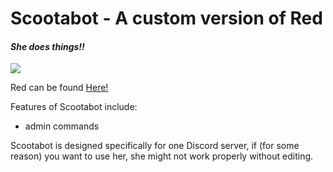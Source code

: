 # Scootabot - A custom version of Red
#### *She does things!!*
<img src="https://discordapp.com/api/users/189245775098675201/avatars/02c401ea4c30cbf2eac30a8d908a75f2.jpg">

Red can be found [Here!](https://github.com/Twentysix26/Red-DiscordBot)

Features of Scootabot include: 
* admin commands 

Scootabot is designed specifically for one Discord server, if (for some reason) you want to use her, she might not work properly without editing.

